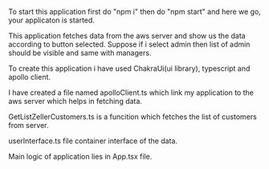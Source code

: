 To start this application first do "npm i" then do "npm start" and here we go, your applicaton is started.

This application fetches data from the aws server and show us the data according to button selected. Suppose if i select admin then list of admin should be visible and same with managers.

To create this application i have used ChakraUi(ui library), typescript and apollo client.

I have created a file named apolloClient.ts which link my application to the aws server which helps in fetching data.

GetListZellerCustomers.ts is a funcition which fetches the list of customers from server.

userInterface.ts file container interface of the data.

Main logic of application lies in App.tsx file.